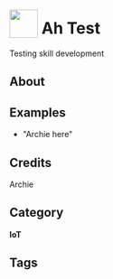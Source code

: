 # <img src="https://raw.githack.com/FortAwesome/Font-Awesome/master/svgs/solid/adjust.svg" card_color="#000000" width="50" height="50" style="vertical-align:bottom"/> Ah Test
Testing skill development

## About


## Examples
* "Archie here"

## Credits
Archie

## Category
**IoT**

## Tags

